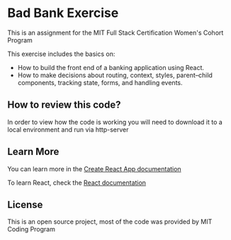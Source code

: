 <h1>Bad Bank Exercise</h1>

This is an assignment for the MIT Full Stack Certification Women's Cohort Program

This exercise includes the basics on:
- How to build the front end of a banking application using React. 
- How to make decisions about routing, context, styles, parent–child components, tracking state, forms, and handling events. 

<h2>How to review this code?</h2>
In order to view how the code is working you will need to download it to a local environment and run via http-server 

<h2>Learn More</h2>
You can learn more in the <a href="create-react-app.dev/docs/getting-started">Create React App documentation</a>

To learn React, check the <a href="https://reactjs.org/">React documentation</a>

<h2>License</h2>
This is an open source project, most of the code was provided by MIT Coding Program



